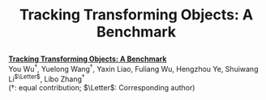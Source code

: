 # <p align="center">Tracking Transforming Objects: A Benchmark</p>
[**Tracking Transforming Objects: A Benchmark**](https://arxiv.org/pdf/2404.18143)<br>
You Wu<sup>$\dagger$</sup>, Yuelong Wang<sup>$\dagger$</sup>, Yaxin Liao, Fuliang Wu, Hengzhou Ye, Shuiwang Li<sup>$\Letter$</sup>, Libo Zhang<sup>$\dagger$</sup> <br> ($\dagger$: equal contribution; $\Letter$: Corresponding author)<br>
